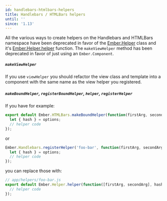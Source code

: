 ```yaml
---
id: handlebars-htmlbars-helpers
title: Handlebars / HTMLBars helpers
until: ''
since: '1.13'
---
```


All the various ways to create helpers on the Handlebars and HTMLBars namespace
have been deprecated in favor of the
[Ember.Helper](http://emberjs.com/api/classes/Ember.Helper.html) class and it's
[Ember.Helper.helper](http://emberjs.com/api/classes/Ember.Helper.html#method_helper)
function. The `makeViewHelper` method has been deprecated in favor of just using
an `Ember.Component`.

##### `makeViewHelper`

If you use `viewHelper` you should refactor the view class and template into
a component with the same name as the view helper you registered.

##### `makeBoundHelper`, `registerBoundHelper`, `helper`, `registerHelper`

If you have for example:

```javascript {data-filename=app/helpers/foo-bar.js}
export default Ember.HTMLBars.makeBoundHelper(function(firstArg, secondArg, options) {
  let { hash } = options;
  // helper code
});
```

or

```javascript
Ember.Handlebars.registerHelper('foo-bar', function(firstArg, secondArg, options) {
  let { hash } = options;
  // helper code
});
```

you can replace those with:

```javascript
// app/helpers/foo-bar.js
export default Ember.Helper.helper(function([firstArg, secondArg], hash) {
  // helper code
});
```
